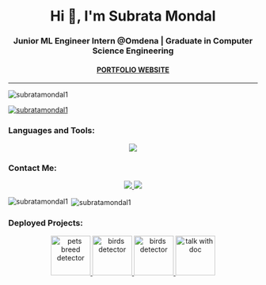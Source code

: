 <h1 align="center">Hi 👋, I'm Subrata Mondal</h1>
<h3 align="center">Junior ML Engineer Intern @Omdena | Graduate in Computer Science Engineering</h3>

<h4 align="center"><a href="https://subrata-mondal-portfolio.netlify.app/" target="_blank" rel="noopener noreferrer">PORTFOLIO WEBSITE</a></h4>

---


<p align="left"> <img src="https://komarev.com/ghpvc/?username=subratamondal1&label=Profile%20views&color=0e75b6&style=flat" alt="subratamondal1" /> </p>

<p align="left"> <a href="https://github.com/ryo-ma/github-profile-trophy"><img src="https://github-profile-trophy.vercel.app/?username=subratamondal1" alt="subratamondal1" /></a> </p>

<h3 align="left">Languages and Tools:</h3>
<p align="center">
  <img src="https://skillicons.dev/icons?i=python,pytorch,sklearn,tensorflow,django,docker,aws,mysql,sqlite,regex,postman,html,css,js,react,bootstrap,tailwind,git,github,neovim,vscode&perline=7" />
</p>

<h3 align="left">Contact Me:</h3>
<p align="center">
  <a href="https://mail.google.com/mail/?extsrc=mailto&url=mailto:subratasubha2@gmail.com">
    <img src="https://skillicons.dev/icons?i=gmail&perline=1" />
  </a>
  <a href="https://www.linkedin.com/in/i-am-subrata-mondal/">
    <img src="https://skillicons.dev/icons?i=linkedin&perline=1" />
  </a>
</p>

<p>
  <img align="left" src="https://github-readme-stats.vercel.app/api/top-langs?username=subratamondal1&show_icons=true&locale=en&layout=compact" alt="subratamondal1" />
</p>

<p>&nbsp;<img align="center" src="https://github-readme-stats.vercel.app/api?username=subratamondal1&show_icons=true&locale=en" alt="subratamondal1" /></p>

<h3 align="left">Deployed Projects:</h3>
<p align="center"> 
   <a href="https://subrata-mondal-cat-and-dog-breed-detector.streamlit.app/" target="_blank" rel="noreferrer"> <img src="https://th.bing.com/th/id/OIP.uihVuiZuQss4nvrIP0RNEwHaHa?w=188&h=188&c=7&r=0&o=5&dpr=2&pid=1.7" alt="pets breed detector" title="Pets Breed Detector" width="80" height="80"/> </a>
  <a href="https://huggingface.co/spaces/iamsubrata/birds-525-species-detector" target="_blank" rel="noreferrer"> <img src="https://th.bing.com/th?id=OIP.bX-5lMdh2hm_ytHd2skVSgHaF7&w=279&h=223&c=8&rs=1&qlt=90&o=6&dpr=2&pid=3.1&rm=2" alt="birds detector" title="Bird Species Detector" width="80" height="80"/> </a> 
  <a href="https://subratamondal1-emotionai-emotionaiapp-7r6pf3.streamlit.app/" target="_blank" rel="noreferrer"> <img src="https://images.rawpixel.com/image_400/czNmcy1wcml2YXRlL3Jhd3BpeGVsX2ltYWdlcy93ZWJzaXRlX2NvbnRlbnQvbHIvdjExLWp1LTMwLWVtb2ppMV8yLmpwZw.jpg?s=c0LzrNyFJHOPpLyNIHnrfFmLKJwhOMXqzKS4tVFfbes" alt="birds detector" title="Emotion AI" width="80" height="80"/> </a> 
  <a href="https://subratamondal1-emotionai-emotionaiapp-7r6pf3.streamlit.app/" target="_blank" rel="noreferrer"> <img src="https://th.bing.com/th/id/OIP.ZFAZTMikm3U_Kg9EKpXOuwHaE7?w=268&h=180&c=7&r=0&o=5&dpr=2&pid=1.7" alt="talk with doc" title="Talk With Doc" width="80" height="80"/> </a>
</p>

